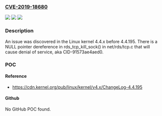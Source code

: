 ### [CVE-2019-18680](https://cve.mitre.org/cgi-bin/cvename.cgi?name=CVE-2019-18680)
![](https://img.shields.io/static/v1?label=Product&message=n%2Fa&color=blue)
![](https://img.shields.io/static/v1?label=Version&message=n%2Fa&color=blue)
![](https://img.shields.io/static/v1?label=Vulnerability&message=n%2Fa&color=brighgreen)

### Description

An issue was discovered in the Linux kernel 4.4.x before 4.4.195. There is a NULL pointer dereference in rds_tcp_kill_sock() in net/rds/tcp.c that will cause denial of service, aka CID-91573ae4aed0.

### POC

#### Reference
- https://cdn.kernel.org/pub/linux/kernel/v4.x/ChangeLog-4.4.195

#### Github
No GitHub POC found.

